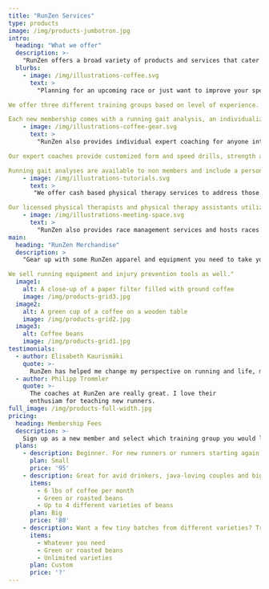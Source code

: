 ```yaml
---
title: "RunZen Services"
type: products
image: /img/products-jumbotron.jpg
intro:
  heading: "What we offer"
  description: >-
    "RunZen offers a broad variety of products and services that cater to our running community. This includes training groups, running gait analysis, individual coaching, physical therapy, running apparel and equipment, injury prevention equipment, and event management."
  blurbs:
    - image: /img/illustrations-coffee.svg
      text: >
        "Planning for an upcoming race or just want to improve your speed and endurance? Become a member to join a training group and get access to an expert coach who will help you get where you want to be. 

We offer three different training groups based on level of experience. The beginner group for new runners or runners comfortable running up to 3 miles, the journeyman group for runners comfortable between 4 and 10 miles, and the RunZen masters group for runners focusing on 10+ miles.

Each new membership comes with a running gait analysis, an individualized training schedule, 2 group training sessions per week (one speed and one distance), expert coaching advice with weekly communication on workouts, drills for form, mobility, and stability,  and access to the RunZen gym and virtual media for cross training and tools to prevent mobility reatrictions."
    - image: /img/illustrations-coffee-gear.svg
      text: >
        "RunZen also provides individual expert coaching for anyone interested in 1 on 1 guidance, as well as physical therapy by a licensed therapist to address any pain or injuries that may limit you on your running journey.

Our expert coaches provide customized form and speed drills, strength and flexibility training, and ongoing advice to help you improve your race times. Sessions can be purchased individually or grouped at a discount. They make great gifts!

Running gait analyses are available to non members and include a personalized home strength and flexibility program."
    - image: /img/illustrations-tutorials.svg
      text: >
       "We offer cash based physical therapy services to address those common nagging injuries that limit your progress. 

Our licensed physical therapists and physical therapy assistants utilize expert knowledge to identify movement disorders and target mobility limitations using a variety of research based treatments. These include joint and soft-tissue mobility techniques, stabilization exercises, neromuscular re-education, trigger point therapy such dry needling, blood flow restriction training,and  taping."
    - image: /img/illustrations-meeting-space.svg
      text: >
        "RunZen also provides race management services and hosts races and other run-based events throughout the year. Keep up to date with all the various activities so you don't miss out!"
main:
  heading: "RunZen Merchandise"
  description: >
    "Gear up with some RunZen apparel and equipment you need to take your runs to the next level.

We sell running equipment and injury prevention tools as well."
  image1:
    alt: A close-up of a paper filter filled with ground coffee
    image: /img/products-grid3.jpg
  image2:
    alt: A green cup of a coffee on a wooden table
    image: /img/products-grid2.jpg
  image3:
    alt: Coffee beans
    image: /img/products-grid1.jpg
testimonials:
  - author: Elisabeth Kaurismäki
    quote: >-
      RunZen has helped me change my perspective on running and life, my joy for running has been recharged.
  - author: Philipp Trommler
    quote: >-
      The coaches at RunZen are really great. I love their
      enthusiam for teaching new runners.
full_image: /img/products-full-width.jpg
pricing:
  heading: Membership Fees
  description: >-
    Sign up as a new member and select which training group you would like to join. Contact us about more details and payment info.
  plans:
    - description: Beginner. For new runners or runners starting again after a break
      plan: Small
      price: '95'
    - description: Great for avid drinkers, java-loving couples and bigger crowds
      items:
        - 6 lbs of coffee per month
        - Green or roasted beans
        - Up to 4 different varieties of beans
      plan: Big
      price: '80'
    - description: Want a few tiny batches from different varieties? Try our custom plan
      items:
        - Whatever you need
        - Green or roasted beans
        - Unlimited varieties
      plan: Custom
      price: '?'
---
```



